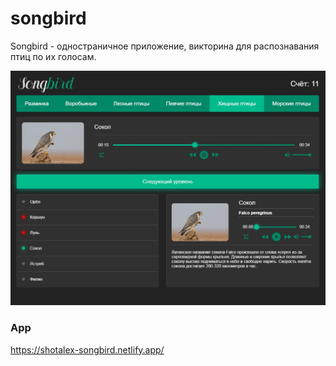 
# songbird

Songbird - одностраничное приложение, викторина для распознавания птиц по их голосам.

![screenshot](./songbird.jpg)

### App
https://shotalex-songbird.netlify.app/
